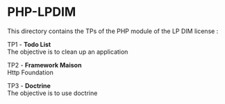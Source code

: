# PHP-LPDIM

This directory contains the TPs of the PHP module of the LP DIM license :

TP1 - **Todo List**<br>The objective is to clean up an application

TP2 - **Framework Maison**<br> Http Foundation

TP3 - **Doctrine**<br>
The objective is to use doctrine